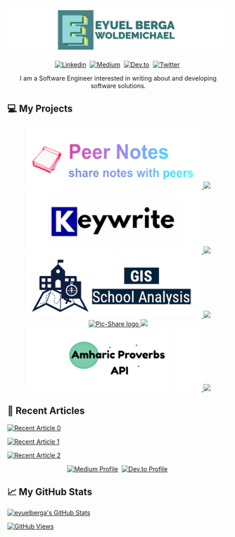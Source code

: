 [![eyuelberga](/banner.png)](https://github.com/eyuelberga)

<p align="center">
<a href="https://www.linkedin.com/in/eyuelberga/"><img src="https://img.shields.io/badge/Linkedin-3e7e7e?style=for-the-badge&logo=linkedin&logoColor=fed850" alt="Linkedin" /></a>&nbsp;
 <a href="https://medium.com/@eyuelwoldemichael"><img src="https://img.shields.io/badge/medium-3e7e7e?style=for-the-badge&logo=medium&logoColor=fed850" alt="Medium" /></a>&nbsp;
<a href="https://dev.to/eyuelberga"><img src="https://img.shields.io/badge/dev.to-3e7e7e?style=for-the-badge&logo=dev.to&logoColor=fed850" alt="Dev.to" /></a>&nbsp;
<a href="https://twitter.com/eyuelbergaw"><img src="https://img.shields.io/badge/Twitter-3e7e7e?style=for-the-badge&logo=twitter&logoColor=fed850" alt="Twitter" /></a>&nbsp;
</p>

<p align="center">I am a Software Engineer interested in writing about and developing software solutions.</p>

## :computer: My Projects



 <div align="center">
  <a href="https://github.com/eyuelberga/peernotes" >
  <img src="https://github.com/eyuelberga/peernotes/blob/main/assets/banner.png?raw=true" width="400" />
  <img src="https://github-readme-stats.vercel.app/api/pin/?username=eyuelberga&repo=peernotes&hide_border=true&icon_color=3e7e7e&title_color=3e7e7e" /> 
  </a>
  </div>
 <div align="center">
  <a href="https://github.com/eyuelberga/keywrite">
  <img  src="https://github.com/eyuelberga/keywrite/blob/main/logo/banner.png?raw=true" alt="Keywrite logo" width="400" />
  <img  src="https://github-readme-stats.vercel.app/api/pin/?username=eyuelberga&repo=keywrite&hide_border=true&icon_color=3e7e7e&title_color=3e7e7e" />
  </a>
 </div>
  <div align="center">
  <a href="https://github.com/eyuelberga/gis-school-analysis-tool">
  <img  src="https://github.com/eyuelberga/gis-school-analysis-tool/blob/master/banner.png?raw=true" alt="School Analysis logo" width="400" />
  <img  src="https://github-readme-stats.vercel.app/api/pin/?username=eyuelberga&repo=gis-school-analysis-tool&hide_border=true&icon_color=3e7e7e&title_color=3e7e7e" />
  </a>
 </div>
  <div align="center">
  <a href="https://github.com/eyuelberga/pic-share">
  <img  src="https://github.com/eyuelberga/pic-share/blob/master/img/banner.png?raw=true" alt="Pic-Share logo" width="400" />
  <img  src="https://github-readme-stats.vercel.app/api/pin/?username=eyuelberga&repo=pic-share&hide_border=true&icon_color=3e7e7e&title_color=3e7e7e" />
  </a>
 </div>
  <div align="center">
  <a href="https://github.com/eyuelberga/AmharicProverbsAPI">
  <img  src="https://github.com/eyuelberga/AmharicProverbsAPI/blob/main/banner.png?raw=true" alt="Amharic Proverbs API logo" width="400" />
  <img  src="https://github-readme-stats.vercel.app/api/pin/?username=eyuelberga&repo=AmharicProverbsAPI&hide_border=true&icon_color=3e7e7e&title_color=3e7e7e" />
  </a>
 </div>

<!--
## :wrench: Languages and Tools
 -->

## :newspaper: Recent Articles
 
<a target="_blank" href="https://github-readme-medium-recent-article.vercel.app/medium/@eyuelwoldemichael/0"><img src="https://github-readme-medium-recent-article.vercel.app/medium/@eyuelwoldemichael/0" alt="Recent Article 0"> 

<a target="_blank" href="https://github-readme-medium-recent-article.vercel.app/medium/@eyuelwoldemichael/1"><img src="https://github-readme-medium-recent-article.vercel.app/medium/@eyuelwoldemichael/1" alt="Recent Article 1"> 
 
<a target="_blank" href="https://github-readme-medium-recent-article.vercel.app/medium/@eyuelwoldemichael/2"><img src="https://github-readme-medium-recent-article.vercel.app/medium/@eyuelwoldemichael/2" alt="Recent Article 2"> 
 
 <p align="center"><a href="https://medium.com/@eyuelwoldemichael"><img src="https://img.shields.io/badge/medium profile-3e7e7e?style=for-the-badge&logo=medium&logoColor=white&" alt="Medium Profile" /></a>&nbsp;
<a href="https://dev.to/eyuelberga"><img src="https://img.shields.io/badge/dev.to Profile-3e7e7e?style=for-the-badge&logo=dev.to&logoColor=white" alt="Dev.to Profile" /></a>&nbsp;</p>

## :chart_with_upwards_trend: My GitHub Stats

<a href="https://github.com/eyuelberga/eyuelberga" align="center">
  <img src="https://github-readme-stats.vercel.app/api?username=eyuelberga&show_icons=true&line_height=27&count_private=true&title_color=000000&text_color=000000&icon_color=3e7e7e&hide_border=true" alt="eyuelberga's GitHub Stats" />
</a>

[![GitHub Views](https://komarev.com/ghpvc/?username=eyuelberga&color=blue)](https://github.com/eyuelberga)
